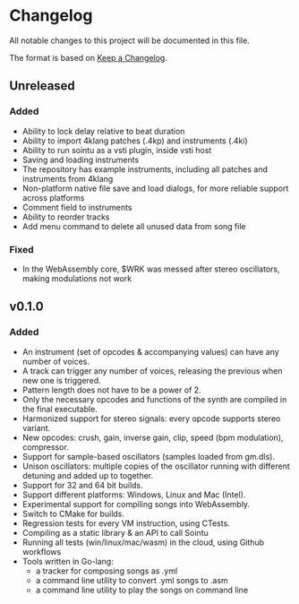 # Changelog
All notable changes to this project will be documented in this file.

The format is based on [Keep a Changelog](https://keepachangelog.com/en/1.0.0/).

## Unreleased
### Added
- Ability to lock delay relative to beat duration
- Ability to import 4klang patches (.4kp) and instruments (.4ki)
- Ability to run sointu as a vsti plugin, inside vsti host
- Saving and loading instruments
- The repository has example instruments, including all patches and
  instruments from 4klang
- Non-platform native file save and load dialogs, for more reliable
  support across platforms
- Comment field to instruments
- Ability to reorder tracks
- Add menu command to delete all unused data from song file

### Fixed
- In the WebAssembly core, $WRK was messed after stereo oscillators,
  making modulations not work

## v0.1.0
### Added
- An instrument (set of opcodes & accompanying values) can have any number of voices.
- A track can trigger any number of voices, releasing the previous when new one is triggered.
- Pattern length does not have to be a power of 2.
- Only the necessary opcodes and functions of the synth are compiled in the final executable.
- Harmonized support for stereo signals: every opcode supports stereo variant.
- New opcodes: crush, gain, inverse gain, clip, speed (bpm modulation), compressor.
- Support for sample-based oscillators (samples loaded from gm.dls).
- Unison oscillators: multiple copies of the oscillator running with different detuning and added up to together.
- Support for 32 and 64 bit builds.
- Support different platforms: Windows, Linux and Mac (Intel).
- Experimental support for compiling songs into WebAssembly.
- Switch to CMake for builds.
- Regression tests for every VM instruction, using CTests.
- Compiling as a static library & an API to call Sointu
- Running all tests (win/linux/mac/wasm) in the cloud, using Github workflows
- Tools written in Go-lang:
  - a tracker for composing songs as .yml
  - a command line utility to convert .yml songs to .asm
  - a command line utility to play the songs on command line

[Unreleased]: https://github.com/vsariola/sointu/compare/v0.1.0...HEAD
[0.1.0]: https://github.com/vsariola/sointu/compare/4klang-3.11...v0.1.0